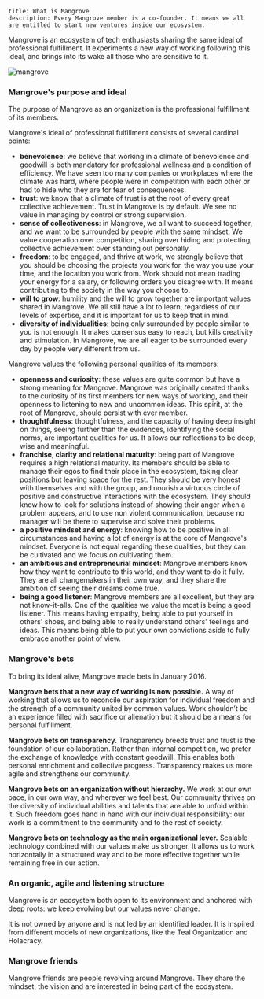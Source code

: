 ```
title: What is Mangrove
description: Every Mangrove member is a co-founder. It means we all are entitled to start new ventures inside our ecosystem.
```

Mangrove is an ecosystem of tech enthusiasts sharing the same ideal of professional fulfillment. It experiments a new way of working following this ideal, and brings into its wake all those who are sensitive to it.


![mangrove](/images/illustrations/what.gif)

### Mangrove's purpose and ideal

The purpose of Mangrove as an organization is the professional fulfillment of its members.

Mangrove's ideal of professional fulfillment consists of several cardinal points:

- **benevolence**: we believe that working in a climate of benevolence and goodwill is both mandatory for professional wellness and a condition of efficiency. We have seen too many companies or workplaces where the climate was hard, where people were in competition with each other or had to hide who they are for fear of consequences.
- **trust**: we know that a climate of trust is at the root of every great collective achievement. Trust in Mangrove is by default. We see no value in managing by control or strong supervision.
- **sense of collectiveness**: in Mangrove, we all want to succeed together, and we want to be surrounded by people with the same mindset. We value cooperation over competition, sharing over hiding and protecting, collective achievement over standing out personally.
- **freedom**: to be engaged, and thrive at work, we strongly believe that you should be choosing the projects you work for, the way you use your time, and the location you work from. Work should not mean trading your energy for a salary, or following orders you disagree with. It means contributing to the society in the way you choose to.
- **will to grow**: humility and the will to grow together are important values shared in Mangrove. We all still have a lot to learn, regardless of our levels of expertise, and it is important for us to keep that in mind.
- **diversity of individualities**: being only surrounded by people similar to you is not enough. It makes consensus easy to reach, but kills creativity and stimulation. In Mangrove, we are all eager to be surrounded every day by people very different from us.

Mangrove values the following personal qualities of its members:

- **openness and curiosity**: these values are quite common but have a strong meaning for Mangrove. Mangrove was originally created thanks to the curiosity of its first members for new ways of working, and their openness to listening to new and uncommon ideas. This spirit, at the root of Mangrove, should persist with ever member.
- **thoughtfulness**: thoughtfulness, and the capacity of having deep insight on things, seeing further than the evidences, identifying the social norms, are important qualities for us. It allows our reflections to be deep, wise and meaningful.
- **franchise, clarity and relational maturity**: being part of Mangrove requires a high relational maturity. Its members should be able to manage their egos to find their place in the ecosystem, taking clear positions but leaving space for the rest. They should be very honest with themselves and with the group, and nourish a virtuous circle of positive and constructive interactions with the ecosystem. They should know how to look for solutions instead of showing their anger when a problem appears, and to use non violent communication, because no manager will be there to supervise and solve their problems.
- **a positive mindset and energy**: knowing how to be positive in all circumstances and having a lot of energy is at the core of Mangrove's mindset. Everyone is not equal regarding these qualities, but they can be cultivated and we focus on cultivating them.
- **an ambitious and entrepreneurial mindset**: Mangrove members know how they want to contribute to this world, and they want to do it fully. They are all changemakers in their own way, and they share the ambition of seeing their dreams come true.
- **being a good listener**: Mangrove members are all excellent, but they are not know-it-alls. One of the qualities we value the most is being a good listener. This means having empathy, being able to put yourself in others' shoes, and being able to really understand others' feelings and ideas. This means being able to put your own convictions aside to fully embrace another point of view.



### Mangrove's bets

To bring its ideal alive, Mangrove made bets in January 2016.

**Mangrove bets that a new way of working is now possible.**
A way of working that allows us to reconcile our aspiration for individual freedom and the strength of a community united by common values. Work shouldn’t be an experience filled with sacrifice or alienation but it should be a means for personal fulfillment.

**Mangrove bets on transparency.**
Transparency breeds trust and trust is the foundation of our collaboration. Rather than internal competition, we prefer the exchange of knowledge with constant goodwill. This enables both personal enrichment and collective progress. Transparency makes us more agile and strengthens our community.

**Mangrove bets on an organization without hierarchy.**
We work at our own pace, in our own way, and wherever we feel best. Our community thrives on the diversity of individual abilities and talents that are able to unfold within it. Such freedom goes hand in hand with our individual responsibility: our work is a commitment to the community and to the rest of society.

**Mangrove bets on technology as the main organizational lever.**
Scalable technology combined with our values make us stronger. It allows us to work horizontally in a structured way and to be more effective together while remaining free in our action.

### An organic, agile and listening structure

Mangrove is an ecosystem both open to its environment and anchored with deep roots: we keep evolving but our values never change.

It is not owned by anyone and is not led by an identified leader. It is inspired from different models of new organizations, like the Teal Organization and Holacracy.



### Mangrove friends

Mangrove friends are people revolving around Mangrove. They share the mindset, the vision and are interested in being part of the ecosystem.
